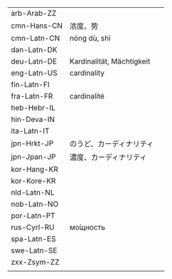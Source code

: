 | | | |
|-|-|-|
| arb-Arab-ZZ |  |  |
| cmn-Hans-CN | 浓度、势 |  |
| cmn-Latn-CN | nóng dù, shì |  |
| dan-Latn-DK |  |  |
| deu-Latn-DE | Kardinalität, Mächtigkeit |  |
| eng-Latn-US | cardinality |  |
| fin-Latn-FI |  |  |
| fra-Latn-FR | cardinalité |  |
| heb-Hebr-IL |  |  |
| hin-Deva-IN |  |  |
| ita-Latn-IT |  |  |
| jpn-Hrkt-JP | のうど、カーディナリティ |  |
| jpn-Jpan-JP | 濃度、カーディナリティ |  |
| kor-Hang-KR |  |  |
| kor-Kore-KR |  |  |
| nld-Latn-NL |  |  |
| nob-Latn-NO |  |  |
| por-Latn-PT |  |  |
| rus-Cyrl-RU | мо́щность |  |
| spa-Latn-ES |  |  |
| swe-Latn-SE |  |  |
| zxx-Zsym-ZZ |  |  |
|  |  |  |
